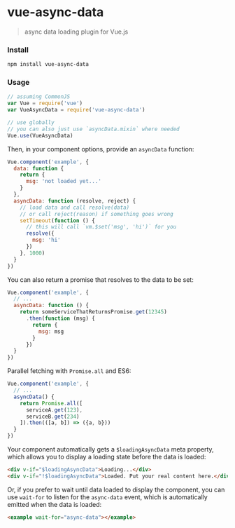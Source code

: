 # vue-async-data

> async data loading plugin for Vue.js

### Install

``` bash
npm install vue-async-data
```

### Usage

``` js
// assuming CommonJS
var Vue = require('vue')
var VueAsyncData = require('vue-async-data')

// use globally
// you can also just use `asyncData.mixin` where needed
Vue.use(VueAsyncData)
```

Then, in your component options, provide an `asyncData` function:

``` js
Vue.component('example', {
  data: function {
    return {
      msg: 'not loaded yet...'
    }
  },
  asyncData: function (resolve, reject) {
    // load data and call resolve(data)
    // or call reject(reason) if something goes wrong
    setTimeout(function () {
      // this will call `vm.$set('msg', 'hi')` for you
      resolve({
        msg: 'hi'
      })
    }, 1000)
  }
})
```

You can also return a promise that resolves to the data to be set:

``` js
Vue.component('example', {
  // ...
  asyncData: function () {
    return someServiceThatReturnsPromise.get(12345)
      .then(function (msg) {
        return {
          msg: msg
        }
      })
  }
})
```

Parallel fetching with `Promise.all` and ES6:

``` js
Vue.component('example', {
  // ...
  asyncData() {
    return Promise.all([
      serviceA.get(123),
      serviceB.get(234)
    ]).then(([a, b]) => ({a, b}))
  }
})
```

Your component automatically gets a `$loadingAsyncData` meta property, which allows you to display a loading state before the data is loaded:

``` html
<div v-if="$loadingAsyncData">Loading...</div>
<div v-if="!$loadingAsyncData">Loaded. Put your real content here.</div>
```

Or, if you prefer to wait until data loaded to display the component, you can use `wait-for` to listen for the `async-data` event, which is automatically emitted when the data is loaded:

``` html
<example wait-for="async-data"></example>
```
